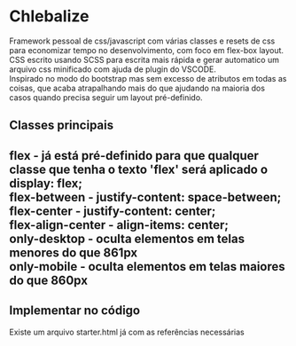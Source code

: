 <h1>Chlebalize</h1>

Framework pessoal de css/javascript com várias classes e resets de css para economizar tempo no desenvolvimento, com foco em flex-box layout. <br>
CSS escrito usando SCSS para escrita mais rápida e gerar automatico um arquivo css minificado com ajuda de plugin do VSCODE.<br>
Inspirado no modo do bootstrap mas sem excesso de atributos em todas as coisas, que acaba atrapalhando mais do que ajudando na maioria dos casos quando precisa seguir um layout pré-definido.<br>

<h2>Classes principais<h2>
 <p>
 flex - já está pré-definido para que qualquer classe que tenha o texto 'flex' será aplicado o display: flex;<br>
 flex-between - justify-content: space-between;<br>
 flex-center - justify-content: center;<br>
 flex-align-center - align-items: center;<br>
 only-desktop - oculta elementos em telas menores do que 861px<br>
 only-mobile - oculta elementos em telas maiores do que 860px<br>
 </p>
  
<h2>Implementar no código</h2>
<p>
Existe um arquivo starter.html já com as referências necessárias
<script src="js/jquery-3.4.1.min.js"></script>
<script src="js/lazysizes.min.js"></script>
<script src="js/chlebalize.js"></script>
<link rel="stylesheet" href="css/chlebalize.min.css">
</p>
